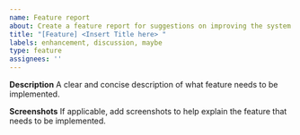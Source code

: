 ```yaml
---
name: Feature report
about: Create a feature report for suggestions on improving the system
title: "[Feature] <Insert Title here> "
labels: enhancement, discussion, maybe
type: feature
assignees: ''
---
```


**Description**
A clear and concise description of what feature needs to be implemented.

**Screenshots**
If applicable, add screenshots to help explain the feature that needs to be implemented.